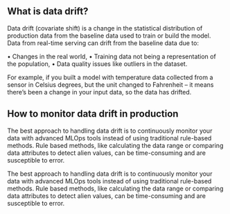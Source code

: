 ## What is data drift?

Data drift (covariate shift) is a change in the statistical distribution of production data from the baseline data used to train or build the model. Data from real-time serving can drift from the baseline data due to:

•	Changes in the real world,
•	Training data not being a representation of the population,
•	Data quality issues like outliers in the dataset.

For example, if you built a model with temperature data collected from a sensor in Celsius degrees, but the unit changed to Fahrenheit – it means there’s been a change in your input data, so the data has drifted.

## How to monitor data drift in production

The best approach to handling data drift is to continuously monitor your data with advanced MLOps tools instead of using traditional rule-based methods. Rule based methods, like calculating the data range or comparing data attributes to detect alien values, can be time-consuming and are susceptible to error. 

The best approach to handling data drift is to continuously monitor your data with advanced MLOps tools instead of using traditional rule-based methods. Rule based methods, like calculating the data range or comparing data attributes to detect alien values, can be time-consuming and are susceptible to error. 
